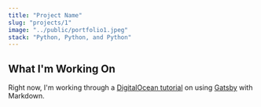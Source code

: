 ```yaml
---
title: "Project Name"
slug: "projects/1"
image: "../public/portfolio1.jpeg"
stack: "Python, Python, and Python" 
---
```


## What I'm Working On

Right now, I'm working through a [DigitalOcean tutorial](https://www.digitalocean.com/community/tutorials) on using [Gatsby](https://www.gatsbyjs.com/) with Markdown.